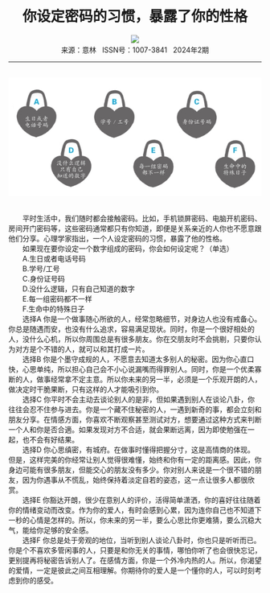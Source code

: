 # <center>你设定密码的习惯，暴露了你的性格</center>

<div align=center><img src="https://raw.githubusercontent.com/leaguecn/magazines/main/img_authors/%d7%f7%d5%df%a3%ba%b5%da%d2%bb%d0%c4%c0%ed.jpg"></div>

<center>来源：意林   ISSN号：1007-3841   2024年2期</center>

* * *

<br>![](https://raw.githubusercontent.com/leaguecn/magazines/main/img/yili20240264-1-l.jpg)

  
<br>　　平时生活中，我们随时都会接触密码。比如，手机锁屏密码、电脑开机密码、房间开门密码等，这些密码通常都只有你知道，即便是关系亲近的人你也不愿意跟他们分享。心理学家指出，一个人设定密码的习惯，暴露了他的性格。  
　　如果现在要你设定一个数字组成的密码，你会如何设定呢？（单选）  
　　A.生日或者电话号码  
　　B.学号/工号  
　　C.身份证号码  
　　D.没什么逻辑，只有自己知道的数字  
　　E.每一组密码都不一样  
　　F.生命中的特殊日子  
　　选择A 你是一个做事随心所欲的人，经常忽略细节，对身边人也没有戒备心。你总是随遇而安，也没有什么追求，容易满足现状。同时，你是一个很好相处的人，没什么心机，所以你周围总是有很多朋友。你在交朋友时不会挑剔，只要你认为对方是个不错的人，就可以和其打成一片。  
　　选择B 你是个墨守成规的人，不愿意去知道太多别人的秘密。因为你心直口快，心思单纯，所以担心自己会不小心说漏嘴而得罪别人。同时，你是一个优柔寡断的人，做事经常拿不定主意。所以你未来的另一半，必须是一个乐观开朗的人，做决定时干脆果断，只有这样的人才能吸引到你。  
　　选择C 你平时不会主动去谈论别人的是非，但如果遇到别人在谈论八卦，你往往会忍不住参与进去。你是一个藏不住秘密的人，一遇到新奇的事，都会立刻和朋友分享。在情感方面，你喜欢不断观察甚至测试对方，想要通过这种方式来判断一个人和你是否合適。如果发现对方不合适，就会果断远离，因为即使勉强在一起，也不会有好结果。  
　　选择D 你心思缜密，有城府。在做事时懂得把握分寸，这是高情商的体现。但是，这样完美的你经常让别人觉得很难懂，始终和你有一定的距离感。因此，你身边可能有很多朋友，但能交心的朋友没有多少。你对别人来说是一个很不错的朋友，因为你遇事从不慌乱，始终保持着淡定自若的姿态，这一点让很多人都很欣赏。  
　　选择E 你豁达开朗，很少在意别人的评价，活得简单潇洒，你的喜好往往随着你的情绪变动而改变。作为你的爱人，有时会感到心累，因为连你自己也不知道下一秒的心情是怎样的。所以，你未来的另一半，要么心思比你更难猜，要么沉稳大气，能给你足够的安全感。  
　　选择F 你总是处于旁观的地位，当听到别人谈论八卦时，你也只是听听而已。你是个不喜欢多管闲事的人，只要是和你无关的事情，哪怕你听了也会很快忘记，更别提再将秘密告诉别人了。在感情方面，你是一个外冷内热的人。所以，你渴望的爱情，一定是彼此之间互相理解。你期待你的爱人是一个懂你的人，可以时刻考虑到你的感受。
